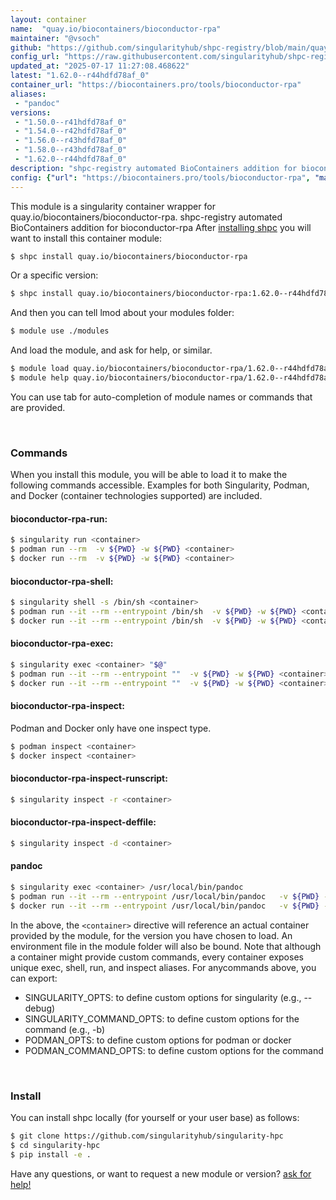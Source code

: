 ```yaml
---
layout: container
name:  "quay.io/biocontainers/bioconductor-rpa"
maintainer: "@vsoch"
github: "https://github.com/singularityhub/shpc-registry/blob/main/quay.io/biocontainers/bioconductor-rpa/container.yaml"
config_url: "https://raw.githubusercontent.com/singularityhub/shpc-registry/main/quay.io/biocontainers/bioconductor-rpa/container.yaml"
updated_at: "2025-07-17 11:27:08.468622"
latest: "1.62.0--r44hdfd78af_0"
container_url: "https://biocontainers.pro/tools/bioconductor-rpa"
aliases:
 - "pandoc"
versions:
 - "1.50.0--r41hdfd78af_0"
 - "1.54.0--r42hdfd78af_0"
 - "1.56.0--r43hdfd78af_0"
 - "1.58.0--r43hdfd78af_0"
 - "1.62.0--r44hdfd78af_0"
description: "shpc-registry automated BioContainers addition for bioconductor-rpa"
config: {"url": "https://biocontainers.pro/tools/bioconductor-rpa", "maintainer": "@vsoch", "description": "shpc-registry automated BioContainers addition for bioconductor-rpa", "latest": {"1.62.0--r44hdfd78af_0": "sha256:c27d5c70822e1911c823d3ed722cf91e2e81aadfa1df8b39eeb05281508b31e2"}, "tags": {"1.50.0--r41hdfd78af_0": "sha256:974284081b51d3875966e3790be07c892e29c5913a00f6bab5a9b1015f6e41a2", "1.54.0--r42hdfd78af_0": "sha256:47418d0eb1af22c852551e71af7b13d7df46ddd1baaf5eac8e2a3baa7ad32d0f", "1.56.0--r43hdfd78af_0": "sha256:4570842074b0b13170656913e24833c19fe10ced124e032c6ca6c6a22f649f61", "1.58.0--r43hdfd78af_0": "sha256:49f643611ffe0943552b2e4df2d0a036d2d88e4797b52ac77a51e9f0fb0aa949", "1.62.0--r44hdfd78af_0": "sha256:c27d5c70822e1911c823d3ed722cf91e2e81aadfa1df8b39eeb05281508b31e2"}, "docker": "quay.io/biocontainers/bioconductor-rpa", "aliases": {"pandoc": "/usr/local/bin/pandoc"}}
---
```


This module is a singularity container wrapper for quay.io/biocontainers/bioconductor-rpa.
shpc-registry automated BioContainers addition for bioconductor-rpa
After [installing shpc](#install) you will want to install this container module:


```bash
$ shpc install quay.io/biocontainers/bioconductor-rpa
```

Or a specific version:

```bash
$ shpc install quay.io/biocontainers/bioconductor-rpa:1.62.0--r44hdfd78af_0
```

And then you can tell lmod about your modules folder:

```bash
$ module use ./modules
```

And load the module, and ask for help, or similar.

```bash
$ module load quay.io/biocontainers/bioconductor-rpa/1.62.0--r44hdfd78af_0
$ module help quay.io/biocontainers/bioconductor-rpa/1.62.0--r44hdfd78af_0
```

You can use tab for auto-completion of module names or commands that are provided.

<br>

### Commands

When you install this module, you will be able to load it to make the following commands accessible.
Examples for both Singularity, Podman, and Docker (container technologies supported) are included.

#### bioconductor-rpa-run:

```bash
$ singularity run <container>
$ podman run --rm  -v ${PWD} -w ${PWD} <container>
$ docker run --rm  -v ${PWD} -w ${PWD} <container>
```

#### bioconductor-rpa-shell:

```bash
$ singularity shell -s /bin/sh <container>
$ podman run --it --rm --entrypoint /bin/sh  -v ${PWD} -w ${PWD} <container>
$ docker run --it --rm --entrypoint /bin/sh  -v ${PWD} -w ${PWD} <container>
```

#### bioconductor-rpa-exec:

```bash
$ singularity exec <container> "$@"
$ podman run --it --rm --entrypoint ""  -v ${PWD} -w ${PWD} <container> "$@"
$ docker run --it --rm --entrypoint ""  -v ${PWD} -w ${PWD} <container> "$@"
```

#### bioconductor-rpa-inspect:

Podman and Docker only have one inspect type.

```bash
$ podman inspect <container>
$ docker inspect <container>
```

#### bioconductor-rpa-inspect-runscript:

```bash
$ singularity inspect -r <container>
```

#### bioconductor-rpa-inspect-deffile:

```bash
$ singularity inspect -d <container>
```


#### pandoc

```bash
$ singularity exec <container> /usr/local/bin/pandoc
$ podman run --it --rm --entrypoint /usr/local/bin/pandoc   -v ${PWD} -w ${PWD} <container> -c " $@"
$ docker run --it --rm --entrypoint /usr/local/bin/pandoc   -v ${PWD} -w ${PWD} <container> -c " $@"
```



In the above, the `<container>` directive will reference an actual container provided
by the module, for the version you have chosen to load. An environment file in the
module folder will also be bound. Note that although a container
might provide custom commands, every container exposes unique exec, shell, run, and
inspect aliases. For anycommands above, you can export:

 - SINGULARITY_OPTS: to define custom options for singularity (e.g., --debug)
 - SINGULARITY_COMMAND_OPTS: to define custom options for the command (e.g., -b)
 - PODMAN_OPTS: to define custom options for podman or docker
 - PODMAN_COMMAND_OPTS: to define custom options for the command

<br>

### Install

You can install shpc locally (for yourself or your user base) as follows:

```bash
$ git clone https://github.com/singularityhub/singularity-hpc
$ cd singularity-hpc
$ pip install -e .
```

Have any questions, or want to request a new module or version? [ask for help!](https://github.com/singularityhub/singularity-hpc/issues)